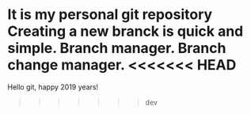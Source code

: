It is my personal git repository
Creating a new branck is quick and simple. 
Branch manager.
Branch change manager.
<<<<<<< HEAD
=======
Hello git, happy 2019 years!
>>>>>>> dev
